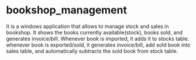 # bookshop_management
It is a windows application that allows to manage stock and sales in bookshop. It shows the books currently available(stock), books sold, and generates invoice/bill. Whenever book is imported, it adds it to stocks table. whenever book is exported/sold, it generates invoice/bill, add sold book into sales table, and automatically subtracts the sold book from stock table.
